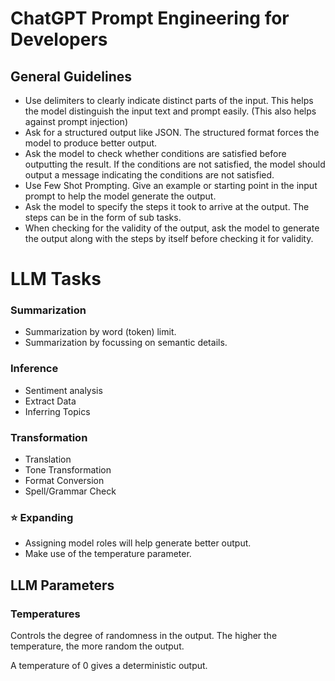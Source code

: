 # ChatGPT Prompt Engineering for Developers

## General Guidelines

- Use delimiters to clearly indicate distinct parts of the input. This helps the model distinguish the input text and prompt easily. (This also helps against prompt injection)
- Ask for a structured output like JSON. The structured format forces the model to produce better output.
- Ask the model to check whether conditions are satisfied before outputting the result. If the conditions are not satisfied, the model should output a message indicating the conditions are not satisfied.
- Use Few Shot Prompting. Give an example or starting point in the input prompt to help the model generate the output.
- Ask the model to specify the steps it took to arrive at the output. The steps can be in the form of sub tasks.
- When checking for the validity of the output, ask the model to generate the output along with the steps by itself before checking it for validity.

# LLM Tasks

### Summarization

- Summarization by word (token) limit.
- Summarization by focussing on semantic details.

### Inference

- Sentiment analysis
- Extract Data
- Inferring Topics

### Transformation

- Translation
- Tone Transformation
- Format Conversion
- Spell/Grammar Check

### ⭐ Expanding

- Assigning model roles will help generate better output.
- Make use of the temperature parameter.

## LLM Parameters

### Temperatures

Controls the degree of randomness in the output. The higher the temperature, the more random the output.

A temperature of 0 gives a deterministic output.
